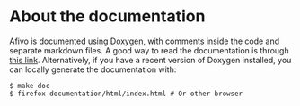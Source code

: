 # About the documentation

Afivo is documented using Doxygen, with comments inside the code and separate
markdown files. A good way to read the documentation is
through [this link](http://cwimd.nl/other_files/afivo_doc/html/index.html).
Alternatively, if you have a recent version of Doxygen installed, you
can locally generate the documentation with:

    $ make doc
    $ firefox documentation/html/index.html # Or other browser
